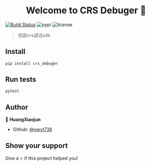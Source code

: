 <h1 align="center">Welcome to CRS Debuger 👋</h1>

[![Build Status](https://travis-ci.com/ywyt738/crs_debuger.svg?branch=master)](https://travis-ci.com/ywyt738/crs_debuger)
![pypi](https://img.shields.io/pypi/v/crs_debuger.svg)
![license](https://img.shields.io/pypi/l/crs_debuger.svg)

> 视辰crs调试sdk

## Install

```sh
pip install crs_debuger
```

## Run tests

```sh
pytest
```

## Author

👤 **HuangXiaojun**

* Github: [@ywyt738](https://github.com/ywyt738)

## Show your support

Give a ⭐️ if this project helped you!
